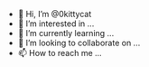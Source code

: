 - 👋 Hi, I’m @0kittycat
- 👀 I’m interested in ...
- 🌱 I’m currently learning ...
- 💞️ I’m looking to collaborate on ...
- 📫 How to reach me ...

<!---
0kittycat/0kittycat is a ✨ special ✨ repository because its `README.md` (this file) appears on your GitHub profile.
You can click the Preview link to take a look at your changes.
--->
